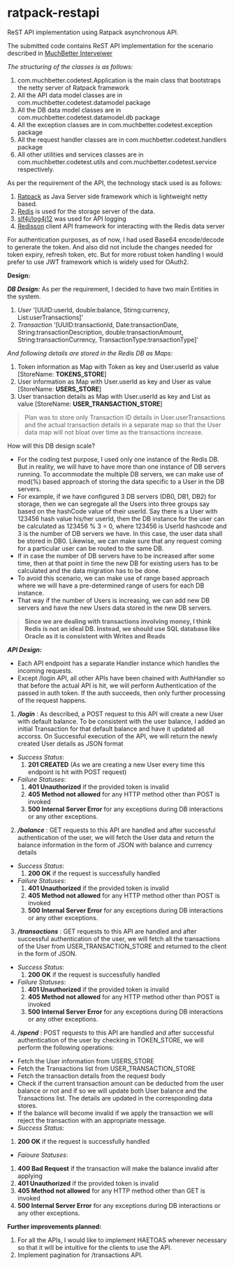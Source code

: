 # ratpack-restapi
ReST API implementation using Ratpack asynchronous API.

The submitted code contains ReST API implementation for the scenario described in [MuchBetter Interveiwer](https://github.com/shanmuha/interviewer/)

*The structuring of the classes is as follows:*
1. com.muchbetter.codetest.Application is the main class that bootstraps the netty server of Ratpack framework
2. All the API data model classes are in com.muchbetter.codetest.datamodel package
3. All the DB data model classes are in com.muchbetter.codetest.datamodel.db package
4. All the exception classes are in com.muchbetter.codetest.exception package
5. All the request handler classes are in com.muchbetter.codetest.handlers package
6. All other utilities and services classes are in com.muchbetter.codetest.utils and com.muchbetter.codetest.service respectively.

As per the requirement of the API, the technology stack used is as follows:
1. [Ratpack](https://ratpack.io/) as Java Server side framework which is lightweight netty based.
2. [Redis](https://redis.io/) is used for the storage server of the data.
3. [slf4j/log4j12](https://www.slf4j.org/manual.html) was used for API logging
4. [Redisson](https://github.com/redisson) client API framework for interacting with the Redis data server

For authentication purposes, as of now, I had used Base64 encode/decode to generate the token. And also did not include the changes
needed for token expiry, refresh token, etc. But for more robust token handling I would prefer to use JWT framework which is widely used
for OAuth2.

**Design:**

**_DB Design:_**
  As per the requirement, I decided to have two main Entities in the system.
  1. *User* '[UUID:userId, double:balance, Stirng:currency, List<Transaction>:userTransactions]'
  2. *Transaction* '[UUID:transactionId, Date:transactionDate,   String:transactionDescription, double:transactionAmount, 
  String:transactionCurrency, TransactionType:transactionType]'
  
  *And following details are stored in the Redis DB as Maps:*
  1. Token information as Map with Token as key and User.userId as value [StoreName: **TOKENS_STORE**]
  2. User information as Map with User.userId as key and User as value [StoreName: **USERS_STORE**]
  3. User transaction details as Map with User.userId as key and List<Transactions> as value [StoreName: **USER_TRANSACTION_STORE**]
  
  >Plan was to store only Transaction ID details in User.userTransactions and the actual transaction details in a separate 
  map so that the User data map will not bloat over time as the transactions increase.
  
  How will this DB design scale?
  - For the coding test purpose, I used only one instance of the Redis DB. But in reality, we will have to have more than one instance of DB servers running. To accommodate the multiple DB servers, we can make use of mod(%) based approach of storing the data specific to a User in the DB servers.  
  - For example, if we have configured 3 DB servers (DB0, DB1, DB2) for storage, then we can segregate all the Users into three groups say based on the hashCode value of their userId. Say there is a User with 123456 hash value his/her userId, then the DB instance for the user can be calculated as 123456 % 3 = 0, where 123456 is UserId hashcode and 3 is the number of DB servers we have. In this case, the user data shall be stored in DB0. Likewise, we can make sure that any request coming for a particular user can be routed to the same DB.  
  - If in case the number of DB servers have to be increased after some time, then at that point in time the new DB for existing users has to be calculated and the data migration has to be done. 
  - To avoid this scenario, we can make use of range based approach where we will have a pre-determined range of users for each DB instance.
  - That way if the number of Users is increasing, we can add new DB servers and have the new Users data stored in the new DB servers.
>**Since we are dealing with transactions involving money, I think Redis is not an ideal DB. Instead, we should use SQL database like Oracle as it is consistent with Writes and Reads**

**_API Design:_**
- Each API endpoint has a separate Handler instance which handles the incoming requests.
- Except /login API, all other APIs have been chained with AuthHandler so that before the actual API is hit, we will perform 
Authentication of the passed in auth token. If the auth succeeds, then only further processing of the request happens.

1. **_/login_** : As described, a POST request to this API will create a new User with default balance. To be consistent with the user balance, I 
added an initial Transaction for that default balance and have it updated all accorss. On Successful execution of the API, we will 
return the newly created User details as JSON format
- _Success Status_: 
  1. **201 CREATED** (As we are creating a new User every time this endpoint is hit with POST request)
- _Failure Statuses_: 
  1. **401 Unauthorized** if the provided token is invalid 
  2. **405 Method not allowed** for any HTTP method other than POST is invoked
  3. **500 Internal Server Error** for any exceptions during DB interactions or any other exceptions. 

2. **_/balance_** : GET requests to this API are handled and after successful authentication of the user, we will fetch the User data and return
the balance information in the form of JSON with balance and currency details
- _Success Status_:
  1. **200 OK** if the request is successfully handled
- _Failure Statuses_:
  1. **401 Unauthorized** if the provided token is invalid 
  2. **405 Method not allowed** for any HTTP method other than POST is invoked
  3. **500 Internal Server Error** for any exceptions during DB interactions or any other exceptions. 
 
3. **_/transactions_** : GET requests to this API are handled and after successful authentication of the user, we will fetch all the transactions
of the User from USER_TRANSACTION_STORE and returned to the client in the form of JSON.
- _Success Status_:
  1. **200 OK** if the request is successfully handled
- _Failure Statuses_: 
  1. **401 Unauthorized** if the provided token is invalid 
  2. **405 Method not allowed** for any HTTP method other than POST is invoked
  3. **500 Internal Server Error** for any exceptions during DB interactions or any other exceptions.  

4. **_/spend_** : POST requests to this API are handled and after successful authentication of the user by checking in TOKEN_STORE, we will
perform the following operations:
  - Fetch the User information from USERS_STORE
  - Fetch the Transactions list from USER_TRANSACTION_STORE
  - Fetch the transaction details from the request body 
  - Check if the current transaction amount can be deducted from the user balance or not and if so we will update both User balance
 and the Transactions list. The details are updated in the corresponding data stores.
  - If the balance will become invalid if we apply the transaction we will reject the transaction with an appropriate message.
 - _Success Status_:
  1. **200 OK** if the request is successfully handled
 - _Faioure Statuses_:
  1. **400 Bad Request** if the transaction will make the balance invalid after applying
  2. **401 Unauthorized** if the provided token is invalid 
  3. **405 Method not allowed** for any HTTP method other than GET is invoked
  4. **500 Internal Server Error** for any exceptions during DB interactions or any other exceptions. 

**Further improvements planned:**
1. For all the APIs, I would like to implement HAETOAS wherever necessary so that it will be intuitive for the clients to use
the API. 
2. Implement pagination for /transactions API.
